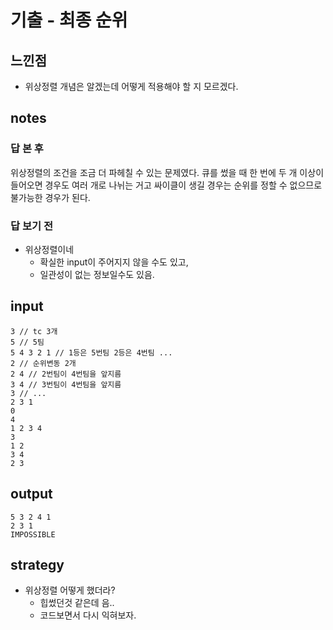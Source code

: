 # 기출 - 최종 순위

## 느낀점
* 위상정렬 개념은 알겠는데 어떻게 적용해야 할 지 모르겠다.

## notes
### 답 본 후
위상정렬의 조건을 조금 더 파헤칠 수 있는 문제였다.
큐를 썼을 때 한 번에 두 개 이상이 들어오면 경우도 여러 개로 나뉘는 거고
싸이클이 생길 경우는 순위를 정할 수 없으므로 불가능한 경우가 된다.

### 답 보기 전
* 위상정렬이네
  * 확실한 input이 주어지지 않을 수도 있고,
  * 일관성이 없는 정보일수도 있음.

## input
```
3 // tc 3개
5 // 5팀
5 4 3 2 1 // 1등은 5번팀 2등은 4번팀 ...
2 // 순위변동 2개
2 4 // 2번팀이 4번팀을 앞지름
3 4 // 3번팀이 4번팀을 앞지름
3 // ...
2 3 1
0
4
1 2 3 4
3
1 2
3 4
2 3
```

## output
```
5 3 2 4 1
2 3 1
IMPOSSIBLE
```

## strategy
* 위상정렬 어떻게 했더라?
  * 힙썼던것 같은데 음..
  * 코드보면서 다시 익혀보자.
